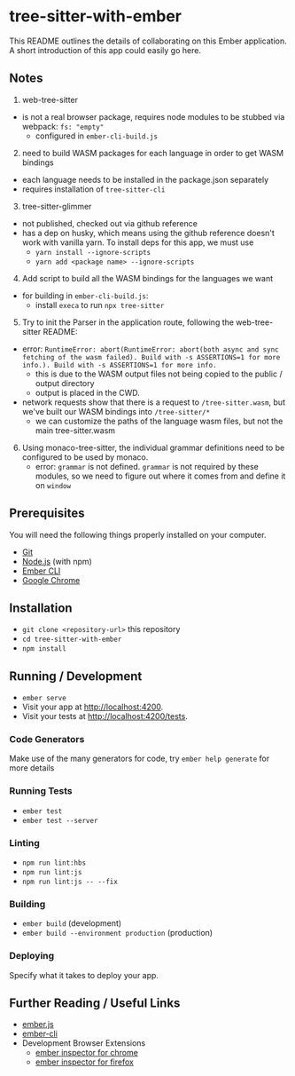 # tree-sitter-with-ember

This README outlines the details of collaborating on this Ember application.
A short introduction of this app could easily go here.

## Notes

1. web-tree-sitter
  - is not a real browser package, requires node modules to be stubbed via webpack: `fs: "empty"`
    - configured in `ember-cli-build.js`

2. need to build WASM packages for each language in order to get WASM bindings
  - each language needs to be installed in the package.json separately
  - requires installation of `tree-sitter-cli`

3. tree-sitter-glimmer
  - not published, checked out via github reference
  - has a dep on husky, which means using the github reference doesn't work with vanilla yarn.
    To install deps for this app, we must use
    - `yarn install --ignore-scripts`
    - `yarn add <package name> --ignore-scripts`

4. Add script to build all the WASM bindings for the languages we want
  - for building in `ember-cli-build.js`:
    - install `execa` to run `npx tree-sitter`

5. Try to init the Parser in the application route, following the web-tree-sitter README:
  - error: `RuntimeError: abort(RuntimeError: abort(both async and sync fetching of the wasm failed). Build with -s ASSERTIONS=1 for more info.). Build with -s ASSERTIONS=1 for more info.`
    - this is due to the WASM output files not being copied to the public / output directory
    - output is placed in the CWD.
  - network requests show that there is a request to `/tree-sitter.wasm`, but we've built our WASM bindings into `/tree-sitter/*`
    - we can customize the paths of the language wasm files, but not the main tree-sitter.wasm

6. Using monaco-tree-sitter, the individual grammar definitions need to be configured to be used by monaco.
   - error: `grammar` is not defined. `grammar` is not required by these modules,
     so we need to figure out where it comes from and define it on `window`

## Prerequisites

You will need the following things properly installed on your computer.

* [Git](https://git-scm.com/)
* [Node.js](https://nodejs.org/) (with npm)
* [Ember CLI](https://ember-cli.com/)
* [Google Chrome](https://google.com/chrome/)

## Installation

* `git clone <repository-url>` this repository
* `cd tree-sitter-with-ember`
* `npm install`

## Running / Development

* `ember serve`
* Visit your app at [http://localhost:4200](http://localhost:4200).
* Visit your tests at [http://localhost:4200/tests](http://localhost:4200/tests).

### Code Generators

Make use of the many generators for code, try `ember help generate` for more details

### Running Tests

* `ember test`
* `ember test --server`

### Linting

* `npm run lint:hbs`
* `npm run lint:js`
* `npm run lint:js -- --fix`

### Building

* `ember build` (development)
* `ember build --environment production` (production)

### Deploying

Specify what it takes to deploy your app.

## Further Reading / Useful Links

* [ember.js](https://emberjs.com/)
* [ember-cli](https://ember-cli.com/)
* Development Browser Extensions
  * [ember inspector for chrome](https://chrome.google.com/webstore/detail/ember-inspector/bmdblncegkenkacieihfhpjfppoconhi)
  * [ember inspector for firefox](https://addons.mozilla.org/en-US/firefox/addon/ember-inspector/)
